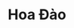 ---
layout: "category-page"
title: "Hoa Đào"
description: "Tải miễn phí file đồ hoạ vector Hoa Đào png jpg pdf ai crd..."
permalink: "/category/hoa-dao/"
image: "/assets/images/affiliates.jpg"
color: "#121826"
---